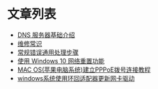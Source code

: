 <!-- TITLE: 科普文章 -->
<!-- SUBTITLE: 旨在科普网络基础知识 -->

# 文章列表

- [DNS 服务器基础介绍](/article/popular/科普-dns服务器基础介绍)
- [维修常识](/article/popular/科普-维修常识)
- [常规错误通用处理步骤](/article/popular/科普-常规错误通用处理步骤)
- [使用 Windows 10 网络重置功能](/article/popular/科普-使用windows10网络重置功能)
- [MAC OS(苹果电脑系统)建立PPPoE拨号连接教程](/article/popular/科普-MAC系统(苹果电脑)建立PPPoE拨号连接教程)
- [windows系统使用环回适配器更新网卡驱动](/article/popular/科普-windows系统使用环回适配器强制更新驱动)

